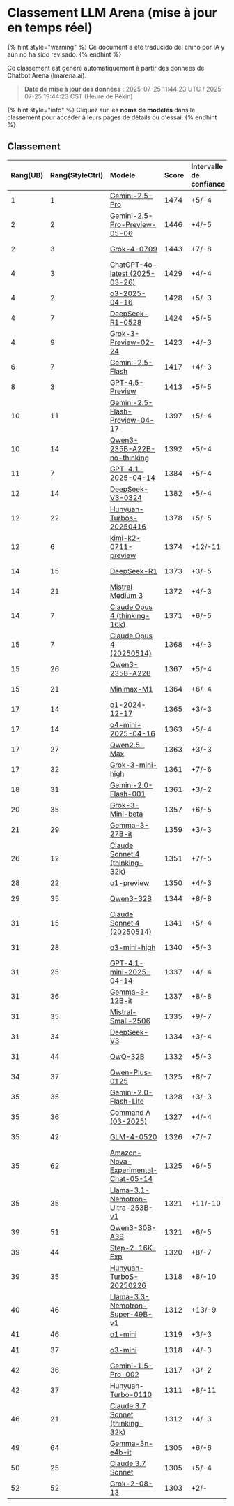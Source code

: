 # Classement LLM Arena (mise à jour en temps réel)


{% hint style="warning" %}
Ce document a été traducido del chino por IA y aún no ha sido revisado.
{% endhint %}




Ce classement est généré automatiquement à partir des données de Chatbot Arena (lmarena.ai).

> **Date de mise à jour des données** : 2025-07-25 11:44:23 UTC / 2025-07-25 19:44:23 CST (Heure de Pékin)

{% hint style="info" %}
Cliquez sur les **noms de modèles** dans le classement pour accéder à leurs pages de détails ou d'essai.
{% endhint %}

## Classement

| Rang(UB) | Rang(StyleCtrl) | Modèle                                                                                                                       | Score | Intervalle de confiance | Votes    | Fournisseur               | Licence                   | Date de fin de connaissances |
|:---------|:---------------|:-----------------------------------------------------------------------------------------------------------------------------|:-----|:------------------------|:---------|:--------------------------|:--------------------------|:-----------------------------|
| 1        | 1              | [Gemini-2.5-Pro](http://aistudio.google.com/app/prompts/new_chat?model=gemini-2.5-pro)                                      | 1474 | +5/-4                   | 19,209  | Google                 | Proprietary             | Données non disponibles     |
| 2        | 2              | [Gemini-2.5-Pro-Preview-05-06](http://aistudio.google.com/app/prompts/new_chat?model=gemini-2.5-pro-preview-05-06)          | 1446 | +4/-5                   | 13,692  | Google                 | Proprietary             | Données non disponibles     |
| 2        | 3              | [Grok-4-0709](https://docs.x.ai/docs/models/grok-4-0709)                                                                    | 1443 | +7/-8                   | 5,725   | xAI                    | Proprietary             | Données non disponibles     |
| 4        | 3              | [ChatGPT-4o-latest (2025-03-26)](https://x.com/OpenAI/status/1905331956856050135)                                           | 1429 | +4/-4                   | 26,230  | OpenAI                 | Proprietary             | Données non disponibles     |
| 4        | 2              | [o3-2025-04-16](https://openai.com/index/introducing-o3-and-o4-mini/)                                                       | 1428 | +5/-3                   | 25,442  | OpenAI                 | Proprietary             | Données non disponibles     |
| 4        | 7              | [DeepSeek-R1-0528](https://api-docs.deepseek.com/news/news250528)                                                           | 1424 | +5/-5                   | 14,514  | DeepSeek               | MIT                     | Données non disponibles     |
| 4        | 9              | [Grok-3-Preview-02-24](https://x.ai/blog/grok-3)                                                                            | 1423 | +4/-3                   | 27,643  | xAI                    | Proprietary             | Données non disponibles     |
| 6        | 7              | [Gemini-2.5-Flash](http://aistudio.google.com/app/prompts/new_chat?model=gemini-2.5-flash)                                  | 1417 | +4/-3                   | 24,656  | Google                 | Proprietary             | Données non disponibles     |
| 8        | 3              | [GPT-4.5-Preview](https://openai.com/index/introducing-gpt-4-5/)                                                            | 1413 | +5/-5                   | 15,271  | OpenAI                 | Proprietary             | Données non disponibles     |
| 10       | 11             | [Gemini-2.5-Flash-Preview-04-17](http://aistudio.google.com/app/prompts/new_chat?model=gemini-2.5-flash-preview-04-17)      | 1397 | +5/-4                   | 18,607  | Google                 | Proprietary             | Données non disponibles     |
| 10       | 14             | [Qwen3-235B-A22B-no-thinking](https://qwenlm.github.io/blog/qwen3/)                                                         | 1392 | +5/-4                   | 19,352  | Alibaba                | Apache 2.0              | Données non disponibles     |
| 11       | 7              | [GPT-4.1-2025-04-14](https://openai.com/index/gpt-4-1/)                                                                     | 1384 | +5/-4                   | 20,325  | OpenAI                 | Proprietary             | Données non disponibles     |
| 12       | 14             | [DeepSeek-V3-0324](https://api-docs.deepseek.com/news/news250325)                                                           | 1382 | +5/-4                   | 23,031  | DeepSeek               | MIT                     | Données non disponibles     |
| 12       | 22             | [Hunyuan-Turbos-20250416](https://cloud.tencent.com/document/product/1729/104753)                                           | 1378 | +5/-5                   | 8,950   | Tencent                | Proprietary             | Données non disponibles     |
| 12       | 6              | [kimi-k2-0711-preview](https://moonshotai.github.io/Kimi-K2/)                                                               | 1374 | +12/-11                 | 3,166   | Moonshot               | Modified MIT            | Données non disponibles     |
| 14       | 15             | [DeepSeek-R1](https://api-docs.deepseek.com/news/news250120)                                                                | 1373 | +3/-5                   | 19,430  | DeepSeek               | MIT                     | Données non disponibles     |
| 14       | 21             | [Mistral Medium 3](https://mistral.ai/news/mistral-medium-3)                                                                | 1372 | +4/-3                   | 23,574  | Mistral                | Proprietary             | Données non disponibles     |
| 14       | 7              | [Claude Opus 4 (thinking-16k)](https://www.anthropic.com/news/claude-4)                                                     | 1371 | +6/-5                   | 13,582  | Anthropic              | Proprietary             | Données non disponibles     |
| 15       | 7              | [Claude Opus 4 (20250514)](https://www.anthropic.com/news/claude-4)                                                         | 1368 | +4/-3                   | 21,663  | Anthropic              | Proprietary             | Données non disponibles     |
| 15       | 26             | [Qwen3-235B-A22B](https://qwenlm.github.io/blog/qwen3/)                                                                     | 1367 | +5/-4                   | 16,482  | Alibaba                | Apache 2.0              | Données non disponibles     |
| 15       | 21             | [Minimax-M1](https://www.minimax.io/news/minimaxm1)                                                                         | 1364 | +6/-4                   | 11,524  | MiniMax                | Apache 2.0              | Données non disponibles     |
| 17       | 14             | [o1-2024-12-17](https://openai.com/index/o1-and-new-tools-for-developers/)                                                  | 1365 | +3/-3                   | 29,038  | OpenAI                 | Proprietary             | Données non disponibles     |
| 17       | 14             | [o4-mini-2025-04-16](https://openai.com/index/introducing-o3-and-o4-mini/)                                                  | 1363 | +5/-4                   | 20,096  | OpenAI                 | Proprietary             | Données non disponibles     |
| 17       | 27             | [Qwen2.5-Max](https://qwenlm.github.io/blog/qwen2.5-max/)                                                                   | 1363 | +3/-3                   | 32,937  | Alibaba                | Proprietary             | Données non disponibles     |
| 17       | 32             | [Grok-3-mini-high](https://docs.x.ai/docs/models)                                                                           | 1361 | +7/-6                   | 6,020   | xAI                    | Proprietary             | Données non disponibles     |
| 18       | 31             | [Gemini-2.0-Flash-001](https://aistudio.google.com/app/prompts/new_chat?instructions=lmsys-1121&model=gemini-2.0-flash-001) | 1361 | +3/-2                   | 37,796  | Google                 | Proprietary             | Données non disponibles     |
| 20       | 35             | [Grok-3-Mini-beta](https://docs.x.ai/docs/models)                                                                           | 1357 | +6/-5                   | 12,522  | xAI                    | Proprietary             | Données non disponibles     |
| 21       | 29             | [Gemma-3-27B-it](http://aistudio.google.com/app/prompts/new_chat?model=gemma-3-27b-it)                                      | 1359 | +3/-3                   | 28,099  | Google                 | Gemma                   | Données non disponibles     |
| 26       | 12             | [Claude Sonnet 4 (thinking-32k)](https://www.anthropic.com/news/claude-4)                                                   | 1351 | +7/-5                   | 12,534  | Anthropic              | Proprietary             | Données non disponibles     |
| 28       | 22             | [o1-preview](https://platform.openai.com/docs/models/o1)                                                                    | 1350 | +4/-3                   | 33,177  | OpenAI                 | Proprietary             | 2023/10  |
| 29       | 35             | [Qwen3-32B](https://qwenlm.github.io/blog/qwen3/)                                                                           | 1344 | +8/-8                   | 4,074   | Alibaba                | Apache 2.0              | Données non disponibles     |
| 31       | 15             | [Claude Sonnet 4 (20250514)](https://www.anthropic.com/news/claude-4)                                                       | 1341 | +5/-4                   | 17,996  | Anthropic              | Proprietary             | Données non disponibles     |
| 31       | 28             | [o3-mini-high](https://platform.openai.com/docs/guides/reasoning#reasoning-effort)                                          | 1340 | +5/-3                   | 19,404  | OpenAI                 | Proprietary             | Données non disponibles     |
| 31       | 25             | [GPT-4.1-mini-2025-04-14](https://openai.com/index/gpt-4-1/)                                                                | 1337 | +4/-4                   | 19,404  | OpenAI                 | Proprietary             | Données non disponibles     |
| 31       | 36             | [Gemma-3-12B-it](http://aistudio.google.com/app/prompts/new_chat?model=gemma-3-12b-it)                                      | 1337 | +8/-8                   | 3,976   | Google                 | Gemma                   | Données non disponibles     |
| 31       | 35             | [Mistral-Small-2506](https://huggingface.co/mistralai/Mistral-Small-3.2-24B-Instruct-2506)                                  | 1335 | +9/-7                   | 4,940   | Mistral                | Apache 2.0              | Données non disponibles     |
| 31       | 34             | [DeepSeek-V3](https://huggingface.co/deepseek-ai/DeepSeek-V3)                                                               | 1334 | +3/-4                   | 22,841  | DeepSeek               | DeepSeek                | Données non disponibles     |
| 31       | 44             | [QwQ-32B](https://huggingface.co/Qwen/QwQ-32B)                                                                              | 1332 | +5/-3                   | 19,232  | Alibaba                | Apache 2.0              | Données non disponibles     |
| 34       | 37             | [Qwen-Plus-0125](https://www.alibabacloud.com/help/en/model-studio/developer-reference/what-is-qwen-llm)                    | 1325 | +8/-7                   | 6,055   | Alibaba                | Proprietary             | Données non disponibles     |
| 35       | 35             | [Gemini-2.0-Flash-Lite](https://aistudio.google.com/prompts/new_chat?model=gemini-2.0-flash-lite)                           | 1328 | +3/-3                   | 26,104  | Google                 | Proprietary             | Données non disponibles     |
| 35       | 36             | [Command A (03-2025)](https://cohere.com/blog/command-a)                                                                    | 1327 | +4/-4                   | 26,540  | Cohere                 | CC-BY-NC-4.0            | Données non disponibles     |
| 35       | 42             | [GLM-4-0520](https://open.bigmodel.cn/dev/api#language)                                                                     | 1326 | +7/-7                   | 6,028   | Zhipu                  | Proprietary             | Données non disponibles     |
| 35       | 62             | [Amazon-Nova-Experimental-Chat-05-14](https://nova.amazon.com/faqs)                                                         | 1325 | +6/-5                   | 9,753   | Amazon                 | Proprietary             | Données non disponibles     |
| 35       | 35             | [Llama-3.1-Nemotron-Ultra-253B-v1](https://huggingface.co/nvidia/Llama-3_1-Nemotron-Ultra-253B-v1)                          | 1321 | +11/-10                 | 2,656   | Nvidia                 | Nvidia Open Model       | Données non disponibles     |
| 39       | 51             | [Qwen3-30B-A3B](https://qwenlm.github.io/blog/qwen3/)                                                                       | 1321 | +6/-5                   | 16,285  | Alibaba                | Apache 2.0              | Données non disponibles     |
| 39       | 44             | [Step-2-16K-Exp](https://platform.stepfun.com/docs/llm/text)                                                                | 1320 | +8/-7                   | 5,126   | StepFun                | Proprietary             | Données non disponibles     |
| 39       | 35             | [Hunyuan-TurboS-20250226](https://cloud.tencent.com/document/product/1729/104753)                                           | 1318 | +8/-10                  | 2,452   | Tencent                | Proprietary             | Données non disponibles     |
| 40       | 46             | [Llama-3.3-Nemotron-Super-49B-v1](https://huggingface.co/nvidia/Llama-3_3-Nemotron-Super-49B-v1)                            | 1312 | +13/-9                  | 2,371   | Nvidia                 | Nvidia                  | Données non disponibles     |
| 41       | 46             | [o1-mini](https://platform.openai.com/docs/models/o1)                                                                       | 1319 | +3/-3                   | 54,951  | OpenAI                 | Proprietary             | 2023/10  |
| 41       | 37             | [o3-mini](https://openai.com/index/openai-o3-mini/)                                                                         | 1318 | +4/-3                   | 38,885  | OpenAI                 | Proprietary             | Données non disponibles     |
| 42       | 36             | [Gemini-1.5-Pro-002](https://aistudio.google.com/app/prompts/new_chat?instructions=lmsys&model=gemini-1.5-pro-002)          | 1317 | +3/-2                   | 58,645  | Google                 | Proprietary             | Données non disponibles     |
| 42       | 37             | [Hunyuan-Turbo-0110](https://cloud.tencent.com/document/product/1729/104753)                                                | 1311 | +8/-11                  | 2,510   | Tencent                | Proprietary             | Données non disponibles     |
| 46       | 21             | [Claude 3.7 Sonnet (thinking-32k)](https://www.anthropic.com/news/claude-3-7-sonnet)                                        | 1312 | +4/-3                   | 28,145  | Anthropic              | Proprietary             | Données non disponibles     |
| 49       | 64             | [Gemma-3n-e4b-it](http://aistudio.google.com/app/prompts/new_chat?model=gemma-3n-e4b-it)                                    | 1305 | +6/-6                   | 9,350   | Google                 | Gemma                   | Données non disponibles     |
| 50       | 25             | [Claude 3.7 Sonnet](https://www.anthropic.com/news/claude-3-7-sonnet)                                                       | 1305 | +5/-4                   | 32,904  | Anthropic              | Proprietary             | Données non disponibles     |
| 52       | 52             | [Grok-2-08-13](https://x.ai/blog/grok-2)                                                                                    | 1303 | +2/-